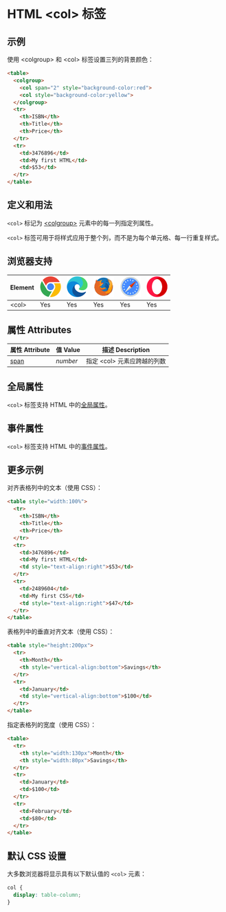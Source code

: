 HTML \<col> 标签
===

## 示例

使用 \<colgroup> 和 \<col> 标签设置三列的背景颜色：

```html idoc:preview
<table>
  <colgroup>
    <col span="2" style="background-color:red">
    <col style="background-color:yellow">
  </colgroup>
  <tr>
    <th>ISBN</th>
    <th>Title</th>
    <th>Price</th>
  </tr>
  <tr>
    <td>3476896</td>
    <td>My first HTML</td>
    <td>$53</td>
  </tr>
</table>
```

## 定义和用法

`<col>` 标记为 [\<colgroup>](./colgroup.md) 元素中的每一列指定列属性。

`<col>` 标签可用于将样式应用于整个列，而不是为每个单元格、每一行重复样式。

## 浏览器支持

| Element  | ![chrome][1] | ![edge][2] | ![firefox][3] | ![safari][4] | ![opera][5] |
| --------- | --- | --- | --- | --- | --- |
| \<col>  | Yes | Yes | Yes | Yes | Yes |

## 属性 Attributes

| 属性 Attribute | 值 Value | 描述 Description |
| ---- | ---- | ---- |
| [span](./col_span.md) | *number* | 指定 \<col> 元素应跨越的列数 |

## 全局属性

`<col>` 标签支持 HTML 中的[全局属性](../reference/standardattributes.md)。

## 事件属性

`<col>` 标签支持 HTML 中的[事件属性](../reference/eventattributes.md)。

## 更多示例

对齐表格列中的文本（使用 CSS）：

```html idoc:preview
<table style="width:100%">
  <tr>
    <th>ISBN</th>
    <th>Title</th>
    <th>Price</th>
  </tr>
  <tr>
    <td>3476896</td>
    <td>My first HTML</td>
    <td style="text-align:right">$53</td>
  </tr>
  <tr>
    <td>2489604</td>
    <td>My first CSS</td>
    <td style="text-align:right">$47</td>
  </tr>
</table>
```

表格列中的垂直对齐文本（使用 CSS）：

```html idoc:preview
<table style="height:200px">
  <tr>
    <th>Month</th>
    <th style="vertical-align:bottom">Savings</th>
  </tr>
  <tr>
    <td>January</td>
    <td style="vertical-align:bottom">$100</td>
  </tr>
</table>
```

指定表格列的宽度（使用 CSS）：

```html idoc:preview
<table>
  <tr>
    <th style="width:130px">Month</th>
    <th style="width:80px">Savings</th>
  </tr>
  <tr>
    <td>January</td>
    <td>$100</td>
  </tr>
  <tr>
    <td>February</td>
    <td>$80</td>
  </tr>
</table>
```

## 默认 CSS 设置

大多数浏览器将显示具有以下默认值的 `<col>` 元素：

```css
col {
  display: table-column;
}
```

[1]: ../assets/chrome.svg
[2]: ../assets/edge.svg
[3]: ../assets/firefox.svg
[4]: ../assets/safari.svg
[5]: ../assets/opera.svg